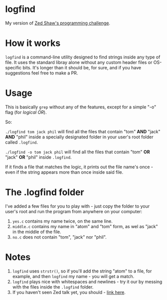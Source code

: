 # logfind
My version of [Zed Shaw's programming challenge](https://learncodethehardway.org/c/).

# How it works
`logfind` is a command-line utility designed to find strings inside any type of file. It uses the standard libray alone without any custom header files or OS-specific bits. It's longer than it should be, for sure, and if you have suggestions feel free to make a PR.

# Usage
This is basically `grep` without any of the features, except for a simple "-o" flag (for *logical OR*).

So:

`./logfind tom jack phil` will find all the files that contain "tom" **AND** "jack" **AND** "phil" inside a specially designated folder in your user's root folder called `.logfind`.

`./logfind -o tom jack phil` will find all the files that contain "tom" **OR** "jack" **OR** "phil" inside `.logfind`.

If it finds a file that matches the logic, it prints out the file name's once - even if the string appears more than once inside said file.

# The .logfind folder

I've added a few files for you to play with - just copy the folder to your user's root and run the program from anywhere on your computer:

1. `yes.c` contains my name twice, on the same line.
2. `middle.c` contains my name in "atom" and "tom" form, as wel as "jack" in the middle of the file.
3. `no.c` does not contain "tom", "jack" nor "phil".

# Notes

1. `logfind` uses `strstr()`, so if you'll add the string "atom" to a file, for example, and then `logfind` my name -  you will get a match.
2. `logfind` plays nice with whitespaces and newlines - try it our by messing with the files inside the `.logfind` folder.
3. If you haven't seen Zed talk yet, you should - [link here](https://vimeo.com/53494258).
